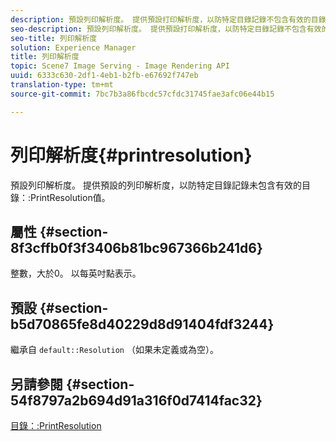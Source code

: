 ```yaml
---
description: 預設列印解析度。 提供預設打印解析度，以防特定目錄記錄不包含有效的目錄PrintResolution值。
seo-description: 預設列印解析度。 提供預設打印解析度，以防特定目錄記錄不包含有效的目錄PrintResolution值。
seo-title: 列印解析度
solution: Experience Manager
title: 列印解析度
topic: Scene7 Image Serving - Image Rendering API
uuid: 6333c630-2df1-4eb1-b2fb-e67692f747eb
translation-type: tm+mt
source-git-commit: 7bc7b3a86fbcdc57cfdc31745fae3afc06e44b15

---
```



# 列印解析度{#printresolution}

預設列印解析度。 提供預設的列印解析度，以防特定目錄記錄未包含有效的目錄：:PrintResolution值。

## 屬性 {#section-8f3cffb0f3f3406b81bc967366b241d6}

整數，大於0。 以每英吋點表示。

## 預設 {#section-b5d70865fe8d40229d8d91404fdf3244}

繼承自 `default::Resolution` （如果未定義或為空）。

## 另請參閱 {#section-54f8797a2b694d91a316f0d7414fac32}

[目錄：:PrintResolution](../../../../../is-api/image-catalog/image-serving-api-ref/c-image-catalog-reference/c-image-svg-data-reference/c-image-data-reference/r-printresolution-cat.md#reference-4ebb2e136995470b84b7c5e10cb8e5f5)
